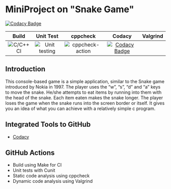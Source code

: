 # MiniProject on "Snake Game"

[![Codacy Badge](https://app.codacy.com/project/badge/Grade/b9bf07b5122746c4972bfd4c6f0d4613)](https://www.codacy.com/gh/stepin104973/Mini-Project-Snake-Game/dashboard?utm_source=github.com&amp;utm_medium=referral&amp;utm_content=stepin104973/Mini-Project-Snake-Game&amp;utm_campaign=Badge_Grade)


|Build|Unit Test|cppcheck|Codacy|Valgrind|
|:--:|:--:|:--:|:--:|:--:|
|![C/C++ CI](https://github.com/stepin104973/MiniProject_Snake_Game/workflows/C/C++%20CI/badge.svg)|![Unit testing](https://github.com/stepin104973/MiniProject_Snake_Game/workflows/Unit%20testing/badge.svg)|![cppcheck-action](https://github.com/stepin104973/MiniProject_Snake_Game/workflows/cppcheck-action/badge.svg)|[![Codacy Badge](https://app.codacy.com/project/badge/Grade/b9bf07b5122746c4972bfd4c6f0d4613)](https://www.codacy.com/gh/stepin104973/Mini-Project-Snake-Game/dashboard?utm_source=github.com&amp;utm_medium=referral&amp;utm_content=stepin104973/Mini-Project-Snake-Game&amp;utm_campaign=Badge_Grade)|

## Introduction
This console-based  game is a simple application, similar to the Snake game introduced by Nokia in 1997. The player uses the “w”, “s”, “d” and “a” keys to move the snake. He/she attempts to eat items by running into them with the head of the snake. Each item eaten makes the snake longer. The player loses the game when the snake runs into the screen border or itself. It gives you an idea of what you can achieve with a relatively simple c program. 


## Integrated Tools to GitHub
*  [Codacy](https://www.codacy.com/)


## GitHub Actions
* Build using Make for CI
* Unit tests with Cunit
* Static code analysis using cppcheck
* Dynamic code analysis using Valgrind
